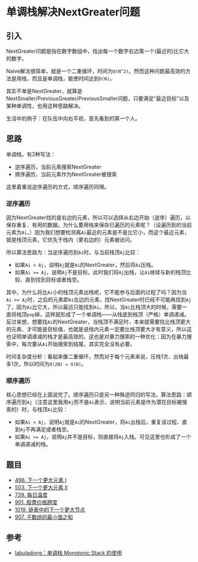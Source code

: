 # 单调栈解决NextGreater问题

## 引入

NextGreater问题是指在数字数组中，找出每一个数字右边第一个(最近的)比它大的数字。

Naive解法很简单，就是一个二重循环，时间为`O(N^2)`。然而这种问题最高效的方法是用栈，而且是单调栈，能使时间达到`O(N)`。

其实不单是NextGreater，就算是NextSmaller/PreviousGreater/PreviousSmaller问题，只要满足“最近目标”以及某种单调性，也用这种思路解决。

生活中的例子：在队伍中向右平视，首先看到的第一个人。

## 思路

单调栈，有2种写法：

- 逆序遍历，当前元素搜索NextGreater
- 顺序遍历，当前元素作为NextGreater被搜索

这里着重说逆序遍历的方式，顺序遍历同理。

### 逆序遍历

因为NextGreater找的是右边的元素，所以可以选择从右边开始（逆序）遍历，以保存重复、有用的数据。为什么要用栈来保存已遍历的元素呢？（设遍历到的当前元素为`Ai`，）因为我们想要检测离`Ai`最近的元素是不是比它小，而这个最近元素，就是栈顶元素，它优先于栈内（更右边的）元素被访问。

所以算法思路为：当逆序遍历到`Ai`时，与当前栈顶`Aj`比较：

- 如果`Ai < Aj`，说明`Aj`就是`Ai`的NextGreater，然后将`Ai`压栈。
- 如果`Ai >= Aj`，说明`Aj`不是目标，此时我们将`Aj`出栈，让`Ai`继续与新的栈顶比较、直到找到目标或者栈空。

其中，为什么将比`Ai`小的栈顶元素出栈呢，它不能参与后面的过程了吗？因为当`Ai >= Aj`时，之后的元素即`Ai`左边的元素，找NextGreater时已经不可能再找到`Aj`了，因为`Ai`比它大，所以最远只能找到`Ai`。所以，当`Ai`比栈顶大的时候，需要一直将栈顶`pop`掉，这样就形成了一个单调栈——从栈底到栈顶（严格）单调递减。反过来想，想要找`Ai`的NextGreater，当栈顶不满足时，本来就需要找比栈顶更大的元素、才可能是目标值，也就是说栈内元素一定要比栈顶要大才有意义，所以这也证明单调递减的栈才是最高效的。这也是对暴力搜索的一种优化：因为在暴力搜索中，每次要从`Ai`开始搜索到结尾，其实完全没有必要。

时间复杂度分析：看起来像二重循环，然而对于每个元素来说，压栈1次、出栈最多1次，所以时间为`O(2N) = O(N)`。

### 顺序遍历

核心思想已经在上面说完了。顺序遍历只是另一种殊途同归的写法。算法思路：顺序遍历到`Aj`（注意这里我用`Aj`而不是`Ai`表示，说明当前元素是作为潜在目标被搜索的）时，与栈顶`Ai`比较：

- 如果`Ai < Aj`，说明`Aj`就是`Ai`的NextGreater，将`Ai`出栈后，重复该过程、直到`Aj`不再满足或者栈空。
- 如果`Ai >= Aj`，说明`Aj`并不是目标，则直接将`Aj`入栈。可见这里也形成了一个单调递减的栈。

## 题目

- [496. 下一个更大元素 I](https://leetcode-cn.com/problems/next-greater-element-i/)
- [503. 下一个更大元素 II](https://leetcode-cn.com/problems/next-greater-element-ii/)
- [739. 每日温度](https://leetcode-cn.com/problems/daily-temperatures/)
- [901. 股票价格跨度](https://leetcode-cn.com/problems/online-stock-span/)
- [1019. 链表中的下一个更大节点](https://leetcode-cn.com/problems/next-greater-node-in-linked-list/)
- [907. 子数组的最小值之和](https://leetcode-cn.com/problems/sum-of-subarray-minimums/)

## 参考

- [labuladong：单调栈 Monotonic Stack 的使用](https://mp.weixin.qq.com/s?__biz=MzU0MDg5OTYyOQ==&mid=2247483803&idx=1&sn=d8c5fac3a15dcac0833445cb934e1a46&chksm=fb3361d9cc44e8cff919df33cf9f1517ce9ad746452f86dd93f282f4964e93ac1eb3abb10cde&scene=21#wechat_redirect)
